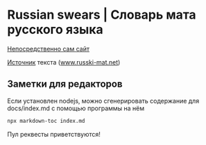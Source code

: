 # Russian swears | Словарь мата русского языка

[Непосредственно сам сайт](https://nickname32.github.io/russian-swears)

[Источник](http://www.russki-mat.net/e/mat_slovar.htm) текста (www.russki-mat.net)

## Заметки для редакторов

Если установлен nodejs, можно сгенерировать содержание для docs/index.md с помощью программы на нём

```sh
npx markdown-toc index.md
```

Пул реквесты приветствуются!
